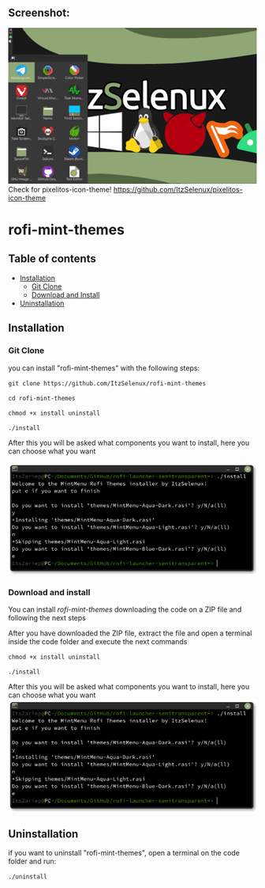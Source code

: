 
## Screenshot:
![GitHub Logo](/rofi.png)
Check for pixelitos-icon-theme! <a href="url">https://github.com/ItzSelenux/pixelitos-icon-theme</a>
# rofi-mint-themes

## Table of contents

 - [Installation](#installation)
   - [Git Clone](#git-clone)
   - [Download and Install](#download-and-install)
 - [Uninstallation](#uninstallation)

## Installation
   ### Git Clone
 you can install "rofi-mint-themes" with the following steps:
 ```
 git clone https://github.com/ItzSelenux/rofi-mint-themes
 ```
 ```
 cd rofi-mint-themes
 ```
 ```
 chmod +x install uninstall
 ```
 ```
 ./install
 ```
After this you will be asked what components you want to install, here you can choose what you want

![GitHub Logo](/install.png)
   ### Download and install

You can install *rofi-mint-themes* downloading the code on a ZIP file and following the next steps

After you have downloaded the ZIP file, extract the file and open a terminal inside the code folder and execute the next commands
```
chmod +x install uninstall
```
```
./install
```
After this you will be asked what components you want to install, here you can choose what you want
![GitHub Logo](/install.png)

 ## Uninstallation
 if you want to uninstall "rofi-mint-themes", open a terminal on the code folder and run:
 ```
 ./uninstall
 ```
 

